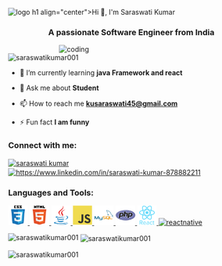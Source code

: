 ![logo](https://woz-u.com/wp-content/uploads/2020/02/What-Do-Software-Engineers-Do-WOZ-1-min.png)
h1 align="center">Hi 👋, I'm Saraswati Kumar</h1>
<h3 align="center">A passionate Software Engineer from India</h3>
<img align="right" alt ="coding" width="400" src="https://media.tenor.com/S59bPkT0pqcAAAAC/programming.gif"

<p align="left"> <img src="https://komarev.com/ghpvc/?username=saraswatikumar001&label=Profile%20views&color=0e75b6&style=flat" alt="saraswatikumar001" /> </p>

- 🌱 I’m currently learning **java Framework and react**

- 💬 Ask me about **Student**

- 📫 How to reach me **kusaraswati45@gmail.com**

- ⚡ Fun fact **I am funny**

<h3 align="left">Connect with me:</h3>
<p align="left">
<a href="https://dev.to/saraswati kumar" target="blank"><img align="center" src="https://raw.githubusercontent.com/rahuldkjain/github-profile-readme-generator/master/src/images/icons/Social/devto.svg" alt="saraswati kumar" height="30" width="40" /></a>
<a href="https://linkedin.com/in/https://www.linkedin.com/in/saraswati-kumar-878882211" target="blank"><img align="center" src="https://raw.githubusercontent.com/rahuldkjain/github-profile-readme-generator/master/src/images/icons/Social/linked-in-alt.svg" alt="https://www.linkedin.com/in/saraswati-kumar-878882211" height="30" width="40" /></a>
</p>

<h3 align="left">Languages and Tools:</h3>
<p align="left"> <a href="https://www.w3schools.com/css/" target="_blank" rel="noreferrer"> <img src="https://raw.githubusercontent.com/devicons/devicon/master/icons/css3/css3-original-wordmark.svg" alt="css3" width="40" height="40"/> </a> <a href="https://www.w3.org/html/" target="_blank" rel="noreferrer"> <img src="https://raw.githubusercontent.com/devicons/devicon/master/icons/html5/html5-original-wordmark.svg" alt="html5" width="40" height="40"/> </a> <a href="https://www.java.com" target="_blank" rel="noreferrer"> <img src="https://raw.githubusercontent.com/devicons/devicon/master/icons/java/java-original.svg" alt="java" width="40" height="40"/> </a> <a href="https://developer.mozilla.org/en-US/docs/Web/JavaScript" target="_blank" rel="noreferrer"> <img src="https://raw.githubusercontent.com/devicons/devicon/master/icons/javascript/javascript-original.svg" alt="javascript" width="40" height="40"/> </a> <a href="https://www.mysql.com/" target="_blank" rel="noreferrer"> <img src="https://raw.githubusercontent.com/devicons/devicon/master/icons/mysql/mysql-original-wordmark.svg" alt="mysql" width="40" height="40"/> </a> <a href="https://www.php.net" target="_blank" rel="noreferrer"> <img src="https://raw.githubusercontent.com/devicons/devicon/master/icons/php/php-original.svg" alt="php" width="40" height="40"/> </a> <a href="https://reactjs.org/" target="_blank" rel="noreferrer"> <img src="https://raw.githubusercontent.com/devicons/devicon/master/icons/react/react-original-wordmark.svg" alt="react" width="40" height="40"/> </a> <a href="https://reactnative.dev/" target="_blank" rel="noreferrer"> <img src="https://reactnative.dev/img/header_logo.svg" alt="reactnative" width="40" height="40"/> </a> </p>

<p><img align="left" src="https://github-readme-stats.vercel.app/api/top-langs?username=saraswatikumar001&show_icons=true&locale=en&layout=compact" alt="saraswatikumar001" /></p>

<p>&nbsp;<img align="center" src="https://github-readme-stats.vercel.app/api?username=saraswatikumar001&show_icons=true&locale=en" alt="saraswatikumar001" /></p>

<p><img align="center" src="https://github-readme-streak-stats.herokuapp.com/?user=saraswatikumar001&" alt="saraswatikumar001" /></p>
